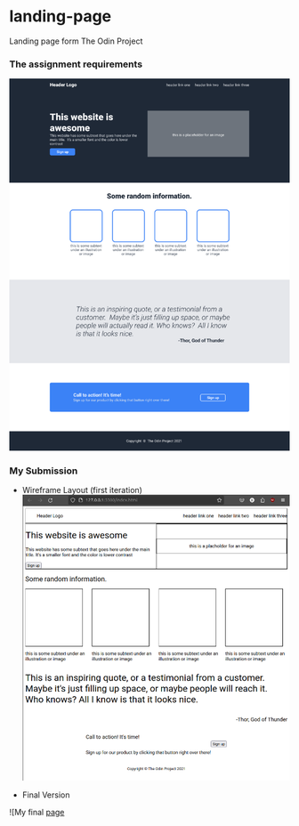 # landing-page
Landing page form The Odin Project

### The assignment requirements
![Assignment requirements](assets/01.png)

### My Submission

- Wireframe Layout (first iteration)
![My layout submission](assets/mylayout.png)

- Final Version

![My final [page](assets/final_version.png)